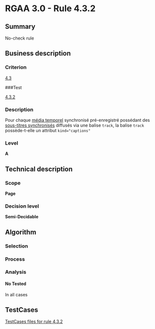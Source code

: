 # RGAA 3.0 -  Rule 4.3.2

## Summary

No-check rule

## Business description

### Criterion

[4.3](http://disic.github.io/rgaa_referentiel_en/RGAA3.0_Criteria_English_version_v1.html#crit-4-3)

###Test

[4.3.2](http://disic.github.io/rgaa_referentiel_en/RGAA3.0_Criteria_English_version_v1.html#test-4.3.2)

### Description

Pour chaque <a href="http://references.modernisation.gouv.fr/referentiel-technique-0#mMediaTemp">m&eacute;dia temporel</a> synchronis&eacute; pr&eacute;-enregistr&eacute; poss&eacute;dant des <a href="http://references.modernisation.gouv.fr/referentiel-technique-0#mSsTitreSynchro">sous-titres synchronis&eacute;s</a> diffus&eacute;s via une balise `track`, la balise `track` poss&egrave;de-t-elle un attribut `kind="captions"`

### Level

**A**

## Technical description

### Scope

**Page**

### Decision level

**Semi-Decidable**

## Algorithm

### Selection

### Process

### Analysis

#### No Tested 

In all cases



##  TestCases 

[TestCases files for rule 4.3.2](https://github.com/Asqatasun/Asqatasun/tree/master/rules/rules-rgaa3.0/src/test/resources/testcases/rgaa30/Rgaa30Rule040302/) 


